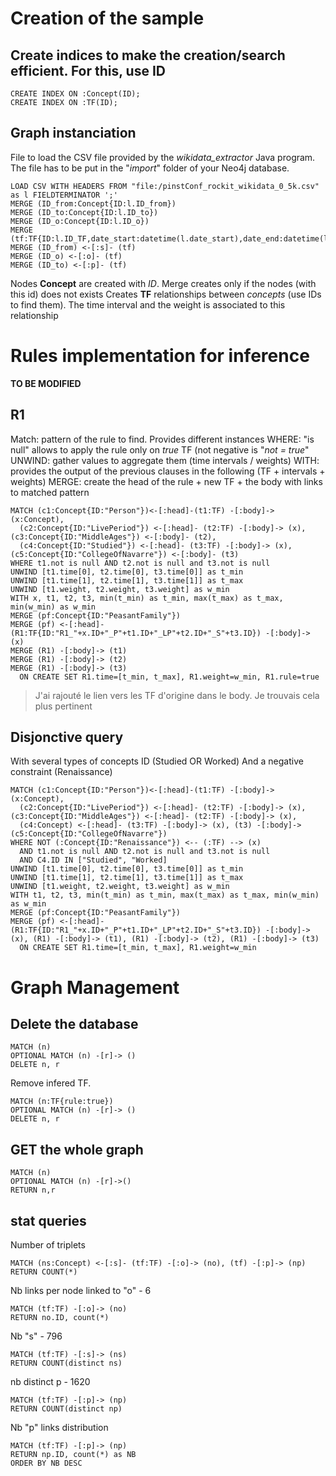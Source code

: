 # Creation of the sample
## Create indices to make the creation/search efficient. For this, use ID
```
CREATE INDEX ON :Concept(ID);
CREATE INDEX ON :TF(ID);
```

## Graph instanciation

File to load the CSV file provided by the *wikidata_extractor* Java program. The file has to be put in the "*import*" folder of your Neo4j database.

```
LOAD CSV WITH HEADERS FROM "file:/pinstConf_rockit_wikidata_0_5k.csv" as l FIELDTERMINATOR ';'
MERGE (ID_from:Concept{ID:l.ID_from})
MERGE (ID_to:Concept{ID:l.ID_to})
MERGE (ID_o:Concept{ID:l.ID_o})
MERGE (tf:TF{ID:l.ID_TF,date_start:datetime(l.date_start),date_end:datetime(l.date_end),weight:toFloat(l.proba),valid:l.valid})
MERGE (ID_from) <-[:s]- (tf)
MERGE (ID_o) <-[:o]- (tf)
MERGE (ID_to) <-[:p]- (tf)
```

Nodes **Concept** are created with *ID*. Merge creates only if the nodes (with this id) does not exists
Creates **TF** relationships between *concepts* (use IDs to find them). The time interval and the weight is associated to this relationship


# **Rules** implementation for inference

**TO BE MODIFIED**

## R1
Match: pattern of the rule to find. Provides different instances
WHERE: "is null" allows to apply the rule only on *true* TF (not negative is "*not = true*"
UNWIND: gather values to aggregate them (time intervals / weights)
WITH: provides the output of the previous clauses in the following (TF + intervals + weights)
MERGE: create the head of the rule + new TF + the body with links to matched pattern
```
MATCH (c1:Concept{ID:"Person"})<-[:head]-(t1:TF) -[:body]-> (x:Concept),
  (c2:Concept{ID:"LivePeriod"}) <-[:head]- (t2:TF) -[:body]-> (x), (c3:Concept{ID:"MiddleAges"}) <-[:body]- (t2),
  (c4:Concept{ID:"Studied"}) <-[:head]- (t3:TF) -[:body]-> (x), (c5:Concept{ID:"CollegeOfNavarre"}) <-[:body]- (t3)
WHERE t1.not is null AND t2.not is null and t3.not is null
UNWIND [t1.time[0], t2.time[0], t3.time[0]] as t_min
UNWIND [t1.time[1], t2.time[1], t3.time[1]] as t_max
UNWIND [t1.weight, t2.weight, t3.weight] as w_min
WITH x, t1, t2, t3, min(t_min) as t_min, max(t_max) as t_max, min(w_min) as w_min
MERGE (pf:Concept{ID:"PeasantFamily"})
MERGE (pf) <-[:head]- (R1:TF{ID:"R1_"+x.ID+"_P"+t1.ID+"_LP"+t2.ID+"_S"+t3.ID}) -[:body]-> (x)
MERGE (R1) -[:body]-> (t1)
MERGE (R1) -[:body]-> (t2)
MERGE (R1) -[:body]-> (t3)
  ON CREATE SET R1.time=[t_min, t_max], R1.weight=w_min, R1.rule=true
```
> J'ai rajouté le lien vers les TF d'origine dans le body. Je trouvais cela plus pertinent

## Disjonctive query
With several types of concepts ID (Studied OR Worked)
And a negative constraint (Renaissance)
```
MATCH (c1:Concept{ID:"Person"})<-[:head]-(t1:TF) -[:body]-> (x:Concept),
  (c2:Concept{ID:"LivePeriod"}) <-[:head]- (t2:TF) -[:body]-> (x), (c3:Concept{ID:"MiddleAges"}) <-[:head]- (t2:TF) -[:body]-> (x),
  (c4:Concept) <-[:head]- (t3:TF) -[:body]-> (x), (t3) -[:body]-> (c5:Concept{ID:"CollegeOfNavarre"})
WHERE NOT (:Concept{ID:"Renaissance"}) <-- (:TF) --> (x)
  AND t1.not is null AND t2.not is null and t3.not is null
  AND C4.ID IN ["Studied", "Worked]
UNWIND [t1.time[0], t2.time[0], t3.time[0]] as t_min
UNWIND [t1.time[1], t2.time[1], t3.time[1]] as t_max
UNWIND [t1.weight, t2.weight, t3.weight] as w_min
WITH t1, t2, t3, min(t_min) as t_min, max(t_max) as t_max, min(w_min) as w_min
MERGE (pf:Concept{ID:"PeasantFamily"})
MERGE (pf) <-[:head]- (R1:TF{ID:"R1_"+x.ID+"_P"+t1.ID+"_LP"+t2.ID+"_S"+t3.ID}) -[:body]-> (x), (R1) -[:body]-> (t1), (R1) -[:body]-> (t2), (R1) -[:body]-> (t3)
  ON CREATE SET R1.time=[t_min, t_max], R1.weight=w_min
```


# Graph Management

## Delete the database
```
MATCH (n)
OPTIONAL MATCH (n) -[r]-> ()
DELETE n, r
```

Remove infered TF.
```
MATCH (n:TF{rule:true})
OPTIONAL MATCH (n) -[r]-> ()
DELETE n, r
```

## GET the whole graph
```
MATCH (n)
OPTIONAL MATCH (n) -[r]->()
RETURN n,r
```



## stat queries
Number of triplets
```
MATCH (ns:Concept) <-[:s]- (tf:TF) -[:o]-> (no), (tf) -[:p]-> (np)
RETURN COUNT(*)
```

Nb links per node linked to "o" - 6
```
MATCH (tf:TF) -[:o]-> (no)
RETURN no.ID, count(*)
```

Nb "s" - 796
```
MATCH (tf:TF) -[:s]-> (ns)
RETURN COUNT(distinct ns)
```

nb distinct p - 1620
```
MATCH (tf:TF) -[:p]-> (np)
RETURN COUNT(distinct np)
```

Nb "p" links distribution
```
MATCH (tf:TF) -[:p]-> (np)
RETURN np.ID, count(*) as NB
ORDER BY NB DESC
```
